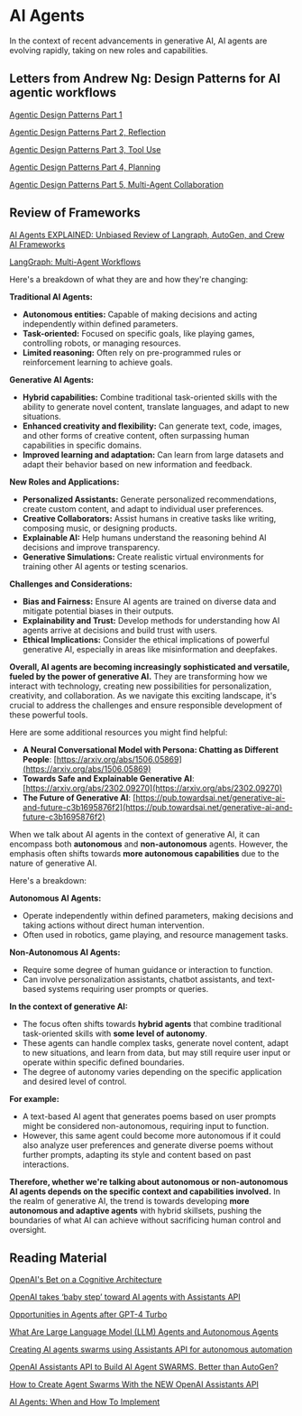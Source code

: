 # AI Agents

In the context of recent advancements in generative AI, AI agents are evolving rapidly, taking on new roles and capabilities. 

## Letters from Andrew Ng: Design Patterns for AI agentic workflows

[Agentic Design Patterns Part 1](https://www.deeplearning.ai/the-batch/how-agents-can-improve-llm-performance/)

[Agentic Design Patterns Part 2, Reflection](https://www.deeplearning.ai/the-batch/agentic-design-patterns-part-2-reflection/?ref=dl-staging-website.ghost.io)

[Agentic Design Patterns Part 3, Tool Use](https://www.deeplearning.ai/the-batch/agentic-design-patterns-part-3-tool-use/)

[Agentic Design Patterns Part 4, Planning](https://www.deeplearning.ai/the-batch/agentic-design-patterns-part-4-planning/)

[Agentic Design Patterns Part 5, Multi-Agent Collaboration](https://www.deeplearning.ai/the-batch/agentic-design-patterns-part-5-multi-agent-collaboration/)

## Review of Frameworks

[AI Agents EXPLAINED: Unbiased Review of Langraph, AutoGen, and Crew AI Frameworks](https://www.youtube.com/watch?v=NjOj5mkytvw)

[LangGraph: Multi-Agent Workflows](https://blog.langchain.dev/langgraph-multi-agent-workflows/)



Here's a breakdown of what they are and how they're changing:

**Traditional AI Agents:**

* **Autonomous entities:** Capable of making decisions and acting independently within defined parameters.
* **Task-oriented:** Focused on specific goals, like playing games, controlling robots, or managing resources.
* **Limited reasoning:** Often rely on pre-programmed rules or reinforcement learning to achieve goals.

**Generative AI Agents:**

* **Hybrid capabilities:** Combine traditional task-oriented skills with the ability to generate novel content, translate languages, and adapt to new situations.
* **Enhanced creativity and flexibility:** Can generate text, code, images, and other forms of creative content, often surpassing human capabilities in specific domains.
* **Improved learning and adaptation:** Can learn from large datasets and adapt their behavior based on new information and feedback.

**New Roles and Applications:**

* **Personalized Assistants:** Generate personalized recommendations, create custom content, and adapt to individual user preferences.
* **Creative Collaborators:** Assist humans in creative tasks like writing, composing music, or designing products.
* **Explainable AI:** Help humans understand the reasoning behind AI decisions and improve transparency.
* **Generative Simulations:** Create realistic virtual environments for training other AI agents or testing scenarios.

**Challenges and Considerations:**

* **Bias and Fairness:** Ensure AI agents are trained on diverse data and mitigate potential biases in their outputs.
* **Explainability and Trust:** Develop methods for understanding how AI agents arrive at decisions and build trust with users.
* **Ethical Implications:** Consider the ethical implications of powerful generative AI, especially in areas like misinformation and deepfakes.

**Overall, AI agents are becoming increasingly sophisticated and versatile, fueled by the power of generative AI.** They are transforming how we interact with technology, creating new possibilities for personalization, creativity, and collaboration. As we navigate this exciting landscape, it's crucial to address the challenges and ensure responsible development of these powerful tools.

Here are some additional resources you might find helpful:

* **A Neural Conversational Model with Persona: Chatting as Different People**: [https://arxiv.org/abs/1506.05869](https://arxiv.org/abs/1506.05869)
* **Towards Safe and Explainable Generative AI**: [https://arxiv.org/abs/2302.09270](https://arxiv.org/abs/2302.09270)
* **The Future of Generative AI**: [https://pub.towardsai.net/generative-ai-and-future-c3b1695876f2](https://pub.towardsai.net/generative-ai-and-future-c3b1695876f2)


When we talk about AI agents in the context of generative AI, it can encompass both **autonomous** and **non-autonomous** agents. However, the emphasis often shifts towards **more autonomous capabilities** due to the nature of generative AI.

Here's a breakdown:

**Autonomous AI Agents:**

* Operate independently within defined parameters, making decisions and taking actions without direct human intervention.
* Often used in robotics, game playing, and resource management tasks.

**Non-Autonomous AI Agents:**

* Require some degree of human guidance or interaction to function.
* Can involve personalization assistants, chatbot assistants, and text-based systems requiring user prompts or queries.

**In the context of generative AI:**

* The focus often shifts towards **hybrid agents** that combine traditional task-oriented skills with **some level of autonomy**.
* These agents can handle complex tasks, generate novel content, adapt to new situations, and learn from data, but may still require user input or operate within specific defined boundaries.
* The degree of autonomy varies depending on the specific application and desired level of control.

**For example:**

* A text-based AI agent that generates poems based on user prompts might be considered non-autonomous, requiring input to function.
* However, this same agent could become more autonomous if it could also analyze user preferences and generate diverse poems without further prompts, adapting its style and content based on past interactions.

**Therefore, whether we're talking about autonomous or non-autonomous AI agents depends on the specific context and capabilities involved.** In the realm of generative AI, the trend is towards developing **more autonomous and adaptive agents** with hybrid skillsets, pushing the boundaries of what AI can achieve without sacrificing human control and oversight.





## Reading Material

[OpenAI's Bet on a Cognitive Architecture](https://blog.langchain.dev/openais-bet-on-a-cognitive-architecture/)

[OpenAI takes ‘baby step’ toward AI agents with Assistants API](https://venturebeat.com/ai/openai-takes-baby-step-toward-ai-agents-with-assistants-api/)

[Opportunities in Agents after GPT-4 Turbo](https://www.linkedin.com/pulse/opportunities-agents-after-gpt-4-turbo-wei-min-lu-z63fc/)

[What Are Large Language Model (LLM) Agents and Autonomous Agents](https://promptengineering.org/what-are-large-language-model-llm-agents/)

[Creating AI agents swarms using Assistants API for autonomous automation](https://www.geeky-gadgets.com/creating-ai-agents-swarms-using-assistants-api/)

[OpenAI Assistants API to Build AI Agent SWARMS. Better than AutoGen?](https://www.youtube.com/watch?v=hdHtIdJSWuQ)

[How to Create Agent Swarms With the NEW OpenAI Assistants API](https://www.youtube.com/watch?v=8fMnAZI1bdA)

[AI Agents: When and How To Implement](https://arize.com/blog-course/ai-agents-when-and-how-to-implement-langchain-llamaindex-babyagi/)